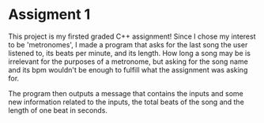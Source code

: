 # Assigment 1
This project is my firsted graded C++ assignment! 
Since I chose my interest to be 'metronomes', I made a program that asks for the last song the user listened to, its beats per minute, and its length. 
How long a song may be is irrelevant for the purposes of a metronome, but asking for the song name and its bpm wouldn't be enough to fulfill what the assignment was asking for.

The program then outputs a message that contains the inputs and some new information related to the inputs, the total beats of the song and the length of one beat in seconds. 
